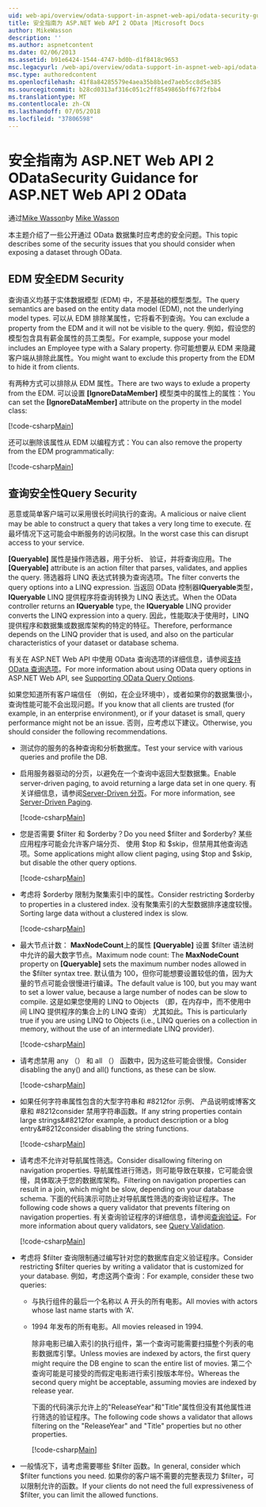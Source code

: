```yaml
---
uid: web-api/overview/odata-support-in-aspnet-web-api/odata-security-guidance
title: 安全指南为 ASP.NET Web API 2 OData |Microsoft Docs
author: MikeWasson
description: ''
ms.author: aspnetcontent
ms.date: 02/06/2013
ms.assetid: b91e6424-1544-4747-bd0b-d1f8418c9653
msc.legacyurl: /web-api/overview/odata-support-in-aspnet-web-api/odata-security-guidance
msc.type: authoredcontent
ms.openlocfilehash: 41f8a84285579e4aea35b8b1ed7aeb5cc8d5e385
ms.sourcegitcommit: b28cd0313af316c051c2ff8549865bff67f2fbb4
ms.translationtype: MT
ms.contentlocale: zh-CN
ms.lasthandoff: 07/05/2018
ms.locfileid: "37806598"
---
```

<a name="security-guidance-for-aspnet-web-api-2-odata"></a><span data-ttu-id="19e92-102">安全指南为 ASP.NET Web API 2 OData</span><span class="sxs-lookup"><span data-stu-id="19e92-102">Security Guidance for ASP.NET Web API 2 OData</span></span>
====================
<span data-ttu-id="19e92-103">通过[Mike Wasson](https://github.com/MikeWasson)</span><span class="sxs-lookup"><span data-stu-id="19e92-103">by [Mike Wasson](https://github.com/MikeWasson)</span></span>

<span data-ttu-id="19e92-104">本主题介绍了一些公开通过 OData 数据集时应考虑的安全问题。</span><span class="sxs-lookup"><span data-stu-id="19e92-104">This topic describes some of the security issues that you should consider when exposing a dataset through OData.</span></span>

## <a name="edm-security"></a><span data-ttu-id="19e92-105">EDM 安全</span><span class="sxs-lookup"><span data-stu-id="19e92-105">EDM Security</span></span>

<span data-ttu-id="19e92-106">查询语义均基于实体数据模型 (EDM) 中，不是基础的模型类型。</span><span class="sxs-lookup"><span data-stu-id="19e92-106">The query semantics are based on the entity data model (EDM), not the underlying model types.</span></span> <span data-ttu-id="19e92-107">可以从 EDM 排除某属性，它将看不到查询。</span><span class="sxs-lookup"><span data-stu-id="19e92-107">You can exclude a property from the EDM and it will not be visible to the query.</span></span> <span data-ttu-id="19e92-108">例如，假设您的模型包含具有薪金属性的员工类型。</span><span class="sxs-lookup"><span data-stu-id="19e92-108">For example, suppose your model includes an Employee type with a Salary property.</span></span> <span data-ttu-id="19e92-109">你可能想要从 EDM 来隐藏客户端从排除此属性。</span><span class="sxs-lookup"><span data-stu-id="19e92-109">You might want to exclude this property from the EDM to hide it from clients.</span></span>

<span data-ttu-id="19e92-110">有两种方式可以排除从 EDM 属性。</span><span class="sxs-lookup"><span data-stu-id="19e92-110">There are two ways to exlude a property from the EDM.</span></span> <span data-ttu-id="19e92-111">可以设置 **[IgnoreDataMember]** 模型类中的属性上的属性：</span><span class="sxs-lookup"><span data-stu-id="19e92-111">You can set the **[IgnoreDataMember]** attribute on the property in the model class:</span></span>

[!code-csharp[Main](odata-security-guidance/samples/sample1.cs)]

<span data-ttu-id="19e92-112">还可以删除该属性从 EDM 以编程方式：</span><span class="sxs-lookup"><span data-stu-id="19e92-112">You can also remove the property from the EDM programmatically:</span></span>

[!code-csharp[Main](odata-security-guidance/samples/sample2.cs)]

## <a name="query-security"></a><span data-ttu-id="19e92-113">查询安全性</span><span class="sxs-lookup"><span data-stu-id="19e92-113">Query Security</span></span>

<span data-ttu-id="19e92-114">恶意或简单客户端可以采用很长时间执行的查询。</span><span class="sxs-lookup"><span data-stu-id="19e92-114">A malicious or naive client may be able to construct a query that takes a very long time to execute.</span></span> <span data-ttu-id="19e92-115">在最坏情况下这可能会中断服务的访问权限。</span><span class="sxs-lookup"><span data-stu-id="19e92-115">In the worst case this can disrupt access to your service.</span></span>

<span data-ttu-id="19e92-116">**[Queryable]** 属性是操作筛选器，用于分析、 验证，并将查询应用。</span><span class="sxs-lookup"><span data-stu-id="19e92-116">The **[Queryable]** attribute is an action filter that parses, validates, and applies the query.</span></span> <span data-ttu-id="19e92-117">筛选器将 LINQ 表达式转换为查询选项。</span><span class="sxs-lookup"><span data-stu-id="19e92-117">The filter converts the query options into a LINQ expression.</span></span> <span data-ttu-id="19e92-118">当返回 OData 控制器**IQueryable**类型， **IQueryable** LINQ 提供程序将查询转换为 LINQ 表达式。</span><span class="sxs-lookup"><span data-stu-id="19e92-118">When the OData controller returns an **IQueryable** type, the **IQueryable** LINQ provider converts the LINQ expression into a query.</span></span> <span data-ttu-id="19e92-119">因此，性能取决于使用时，LINQ 提供程序和数据集或数据库架构的特定的特征。</span><span class="sxs-lookup"><span data-stu-id="19e92-119">Therefore, performance depends on the LINQ provider that is used, and also on the particular characteristics of your dataset or database schema.</span></span>

<span data-ttu-id="19e92-120">有关在 ASP.NET Web API 中使用 OData 查询选项的详细信息，请参阅[支持 OData 查询选项](supporting-odata-query-options.md)。</span><span class="sxs-lookup"><span data-stu-id="19e92-120">For more information about using OData query options in ASP.NET Web API, see [Supporting OData Query Options](supporting-odata-query-options.md).</span></span>

<span data-ttu-id="19e92-121">如果您知道所有客户端信任 （例如，在企业环境中），或者如果你的数据集很小，查询性能可能不会出现问题。</span><span class="sxs-lookup"><span data-stu-id="19e92-121">If you know that all clients are trusted (for example, in an enterprise environment), or if your dataset is small, query performance might not be an issue.</span></span> <span data-ttu-id="19e92-122">否则，应考虑以下建议。</span><span class="sxs-lookup"><span data-stu-id="19e92-122">Otherwise, you should consider the following recommendations.</span></span>

- <span data-ttu-id="19e92-123">测试你的服务的各种查询和分析数据库。</span><span class="sxs-lookup"><span data-stu-id="19e92-123">Test your service with various queries and profile the DB.</span></span>
- <span data-ttu-id="19e92-124">启用服务器驱动的分页，以避免在一个查询中返回大型数据集。</span><span class="sxs-lookup"><span data-stu-id="19e92-124">Enable server-driven paging, to avoid returning a large data set in one query.</span></span> <span data-ttu-id="19e92-125">有关详细信息，请参阅[Server-Driven 分页](supporting-odata-query-options.md#server-paging)。</span><span class="sxs-lookup"><span data-stu-id="19e92-125">For more information, see [Server-Driven Paging](supporting-odata-query-options.md#server-paging).</span></span> 

    [!code-csharp[Main](odata-security-guidance/samples/sample3.cs)]
- <span data-ttu-id="19e92-126">您是否需要 $filter 和 $orderby？</span><span class="sxs-lookup"><span data-stu-id="19e92-126">Do you need $filter and $orderby?</span></span> <span data-ttu-id="19e92-127">某些应用程序可能会允许客户端分页、 使用 $top 和 $skip，但禁用其他查询选项。</span><span class="sxs-lookup"><span data-stu-id="19e92-127">Some applications might allow client paging, using $top and $skip, but disable the other query options.</span></span> 

    [!code-csharp[Main](odata-security-guidance/samples/sample4.cs)]
- <span data-ttu-id="19e92-128">考虑将 $orderby 限制为聚集索引中的属性。</span><span class="sxs-lookup"><span data-stu-id="19e92-128">Consider restricting $orderby to properties in a clustered index.</span></span> <span data-ttu-id="19e92-129">没有聚集索引的大型数据排序速度较慢。</span><span class="sxs-lookup"><span data-stu-id="19e92-129">Sorting large data without a clustered index is slow.</span></span> 

    [!code-csharp[Main](odata-security-guidance/samples/sample5.cs)]
- <span data-ttu-id="19e92-130">最大节点计数： **MaxNodeCount**上的属性 **[Queryable]** 设置 $filter 语法树中允许的最大数字节点。</span><span class="sxs-lookup"><span data-stu-id="19e92-130">Maximum node count: The **MaxNodeCount** property on **[Queryable]** sets the maximum number nodes allowed in the $filter syntax tree.</span></span> <span data-ttu-id="19e92-131">默认值为 100，但你可能想要设置较低的值，因为大量的节点可能会很慢进行编译。</span><span class="sxs-lookup"><span data-stu-id="19e92-131">The default value is 100, but you may want to set a lower value, because a large number of nodes can be slow to compile.</span></span> <span data-ttu-id="19e92-132">这是如果您使用的 LINQ to Objects （即，在内存中，而不使用中间 LINQ 提供程序的集合上的 LINQ 查询） 尤其如此。</span><span class="sxs-lookup"><span data-stu-id="19e92-132">This is particularly true if you are using LINQ to Objects (i.e., LINQ queries on a collection in memory, without the use of an intermediate LINQ provider).</span></span> 

    [!code-csharp[Main](odata-security-guidance/samples/sample6.cs)]
- <span data-ttu-id="19e92-133">请考虑禁用 any （） 和 all （） 函数中，因为这些可能会很慢。</span><span class="sxs-lookup"><span data-stu-id="19e92-133">Consider disabling the any() and all() functions, as these can be slow.</span></span> 

    [!code-csharp[Main](odata-security-guidance/samples/sample7.cs)]
- <span data-ttu-id="19e92-134">如果任何字符串属性包含的大型字符串和 #8212for 示例、 产品说明或博客文章和 #8212consider 禁用字符串函数。</span><span class="sxs-lookup"><span data-stu-id="19e92-134">If any string properties contain large strings&#8212for example, a product description or a blog entry&#8212consider disabling the string functions.</span></span> 

    [!code-csharp[Main](odata-security-guidance/samples/sample8.cs)]
- <span data-ttu-id="19e92-135">请考虑不允许对导航属性筛选。</span><span class="sxs-lookup"><span data-stu-id="19e92-135">Consider disallowing filtering on navigation properties.</span></span> <span data-ttu-id="19e92-136">导航属性进行筛选，则可能导致在联接，它可能会很慢，具体取决于您的数据库架构。</span><span class="sxs-lookup"><span data-stu-id="19e92-136">Filtering on navigation properties can result in a join, which might be slow, depending on your database schema.</span></span> <span data-ttu-id="19e92-137">下面的代码演示可防止对导航属性筛选的查询验证程序。</span><span class="sxs-lookup"><span data-stu-id="19e92-137">The following code shows a query validator that prevents filtering on navigation properties.</span></span> <span data-ttu-id="19e92-138">有关查询验证程序的详细信息，请参阅[查询验证](supporting-odata-query-options.md#query-validation)。</span><span class="sxs-lookup"><span data-stu-id="19e92-138">For more information about query validators, see [Query Validation](supporting-odata-query-options.md#query-validation).</span></span> 

    [!code-csharp[Main](odata-security-guidance/samples/sample9.cs)]
- <span data-ttu-id="19e92-139">考虑将 $filter 查询限制通过编写针对您的数据库自定义验证程序。</span><span class="sxs-lookup"><span data-stu-id="19e92-139">Consider restricting $filter queries by writing a validator that is customized for your database.</span></span> <span data-ttu-id="19e92-140">例如，考虑这两个查询：</span><span class="sxs-lookup"><span data-stu-id="19e92-140">For example, consider these two queries:</span></span> 

  - <span data-ttu-id="19e92-141">与执行组件的最后一个名称以 A 开头的所有电影。</span><span class="sxs-lookup"><span data-stu-id="19e92-141">All movies with actors whose last name starts with ‘A'.</span></span>
  - <span data-ttu-id="19e92-142">1994 年发布的所有电影。</span><span class="sxs-lookup"><span data-stu-id="19e92-142">All movies released in 1994.</span></span>

    <span data-ttu-id="19e92-143">除非电影已编入索引的执行组件，第一个查询可能需要扫描整个列表的电影数据库引擎。</span><span class="sxs-lookup"><span data-stu-id="19e92-143">Unless movies are indexed by actors, the first query might require the DB engine to scan the entire list of movies.</span></span> <span data-ttu-id="19e92-144">第二个查询可能是可接受的而假定电影进行索引按版本年份。</span><span class="sxs-lookup"><span data-stu-id="19e92-144">Whereas the second query might be acceptable, assuming movies are indexed by release year.</span></span>

    <span data-ttu-id="19e92-145">下面的代码演示允许上的"ReleaseYear"和"Title"属性但没有其他属性进行筛选的验证程序。</span><span class="sxs-lookup"><span data-stu-id="19e92-145">The following code shows a validator that allows filtering on the "ReleaseYear" and "Title" properties but no other properties.</span></span>

    [!code-csharp[Main](odata-security-guidance/samples/sample10.cs)]
- <span data-ttu-id="19e92-146">一般情况下，请考虑需要哪些 $filter 函数。</span><span class="sxs-lookup"><span data-stu-id="19e92-146">In general, consider which $filter functions you need.</span></span> <span data-ttu-id="19e92-147">如果你的客户端不需要的完整表现力 $filter，可以限制允许的函数。</span><span class="sxs-lookup"><span data-stu-id="19e92-147">If your clients do not need the full expressiveness of $filter, you can limit the allowed functions.</span></span>

